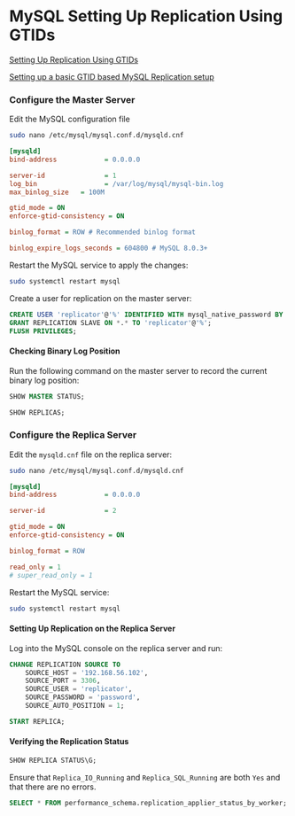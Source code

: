 # MySQL Setting Up Replication Using GTIDs

[Setting Up Replication Using GTIDs](https://dev.mysql.com/doc/mysql-replication-excerpt/8.0/en/replication-gtids-howto.html)

[Setting up a basic GTID based MySQL Replication setup](https://medium.com/@nandagopal05/setting-up-a-basic-gtid-based-mysql-replication-setup-e615890672)

### Configure the Master Server

Edit the MySQL configuration file

```bash
sudo nano /etc/mysql/mysql.conf.d/mysqld.cnf
```

```ini
[mysqld]
bind-address            = 0.0.0.0

server-id               = 1
log_bin                 = /var/log/mysql/mysql-bin.log
max_binlog_size   = 100M

gtid_mode = ON
enforce-gtid-consistency = ON

binlog_format = ROW # Recommended binlog format

binlog_expire_logs_seconds = 604800 # MySQL 8.0.3+
```

Restart the MySQL service to apply the changes:

```bash
sudo systemctl restart mysql
```

Create a user for replication on the master server:

```sql
CREATE USER 'replicator'@'%' IDENTIFIED WITH mysql_native_password BY 'password';
GRANT REPLICATION SLAVE ON *.* TO 'replicator'@'%';
FLUSH PRIVILEGES;
```

#### Checking Binary Log Position

Run the following command on the master server to record the current binary log position:

```sql
SHOW MASTER STATUS;
```

```sql
SHOW REPLICAS;
```

### Configure the Replica Server

Edit the `mysqld.cnf` file on the replica server:

```bash
sudo nano /etc/mysql/mysql.conf.d/mysqld.cnf
```

```ini
[mysqld]
bind-address            = 0.0.0.0

server-id               = 2

gtid_mode = ON
enforce-gtid-consistency = ON

binlog_format = ROW

read_only = 1
# super_read_only = 1
```

Restart the MySQL service:

```bash
sudo systemctl restart mysql
```

#### Setting Up Replication on the Replica Server

Log into the MySQL console on the replica server and run:

```sql
CHANGE REPLICATION SOURCE TO
    SOURCE_HOST = '192.168.56.102',
    SOURCE_PORT = 3306,
    SOURCE_USER = 'replicator',
    SOURCE_PASSWORD = 'password',
    SOURCE_AUTO_POSITION = 1;
```

```sql
START REPLICA;
```

#### Verifying the Replication Status

```sql
SHOW REPLICA STATUS\G;
```

Ensure that `Replica_IO_Running` and `Replica_SQL_Running` are both `Yes` and that there are no errors.

```sql
SELECT * FROM performance_schema.replication_applier_status_by_worker;
```
